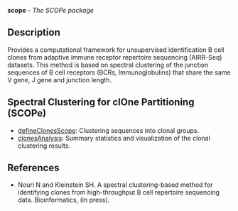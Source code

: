 **scope** - *The SCOPe package*

Description
--------------------

Provides a computational framework for unsupervised identification B cell
clones from adaptive immune receptor repertoire sequencing (AIRR-Seq) datasets.
This method is based on spectral clustering of the junction sequences of B cell
receptors (BCRs, Immunoglobulins) that share the same V gene, J gene and
junction length.




Spectral Clustering for clOne Partitioning (SCOPe)
-------------------




+ [defineClonesScope](defineClonesScope.md):      Clustering sequences into clonal groups.
+ [clonesAnalysis](clonesAnalysis.md):         Summary statistics and visualization of the
clonal clustering results.



References
-------------------


+ Nouri N and Kleinstein SH. A spectral clustering-based method for identifying
clones from high-throughput B cell repertoire sequencing data. Bioinformatics, (in press).
 





